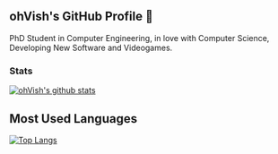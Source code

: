 ## ohVish's GitHub Profile 👋

PhD Student in Computer Engineering, in love with Computer Science, Developing New Software and Videogames.

### Stats
[![ohVish's github stats](https://github-readme-stats.vercel.app/api?username=ohVish&show_icons=true&theme=tokyonight)](https://github.com/anuraghazra/github-readme-stats)

## Most Used Languages
[![Top Langs](https://github-readme-stats.vercel.app/api/top-langs/?username=ohVish&show_icons=true&theme=tokyonight)](https://github.com/anuraghazra/github-readme-stats)
